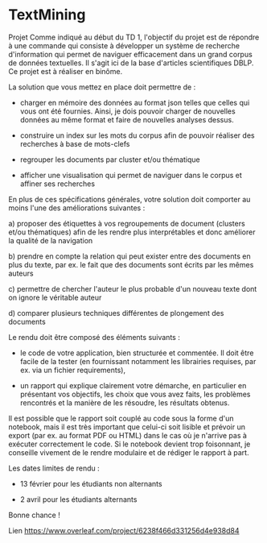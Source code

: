 # TextMining

Projet
Comme indiqué au début du TD 1, l'objectif du projet est de répondre à une commande qui consiste à développer un système de recherche d'information qui permet de naviguer efficacement dans un grand corpus de données textuelles. Il s'agit ici de la base d'articles scientifiques DBLP. Ce projet est à réaliser en binôme.

La solution que vous mettez en place doit permettre de :

- charger en mémoire des données au format json telles que celles qui vous ont été fournies. Ainsi, je dois pouvoir charger de nouvelles données au même format et faire de nouvelles analyses dessus.

- construire un index sur les mots du corpus afin de pouvoir réaliser des recherches à base de mots-clefs

- regrouper les documents par cluster et/ou thématique

- afficher une visualisation qui permet de naviguer dans le corpus et affiner ses recherches



En plus de ces spécifications générales, votre solution doit comporter au moins l'une des améliorations suivantes :

a) proposer des étiquettes à vos regroupements de document (clusters et/ou thématiques) afin de les rendre plus interprétables et donc améliorer la qualité de la navigation

b) prendre en compte la relation qui peut exister entre des documents en plus du texte, par ex. le fait que des documents sont écrits par les mêmes auteurs

c) permettre de chercher l'auteur le plus probable d'un nouveau texte dont on ignore le véritable auteur

d) comparer plusieurs techniques différentes de plongement des documents 

Le rendu doit être composé des éléments suivants :

- le code de votre application, bien structurée et commentée. Il doit être facile de la tester (en fournissant notamment les librairies requises, par ex. via un fichier requirements),

- un rapport qui explique clairement votre démarche, en particulier en présentant vos objectifs, les choix que vous avez faits, les problèmes rencontrés et la manière de les résoudre, les résultats obtenus.

Il est possible que le rapport soit couplé au code sous la forme d'un notebook, mais il est très important que celui-ci soit lisible et prévoir un export (par ex. au format PDF ou HTML) dans le cas où je n'arrive pas à exécuter correctement le code. Si le notebook devient trop foisonnant, je conseille vivement de le rendre modulaire et de rédiger le rapport à part.

Les dates limites de rendu :

- 13 février pour les étudiants non alternants

- 2 avril pour les étudiants alternants

Bonne chance !


Lien https://www.overleaf.com/project/6238f466d331256d4e938d84